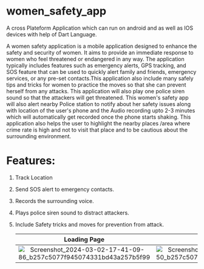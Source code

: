 # women_safety_app

A cross Plateform Application which can run on android and as well as IOS devices with help of Dart Language.

A women safety application is a mobile application designed to enhance the safety and security of women. 
It aims to provide an immediate response to women who feel threatened or endangered in any way. 
The application typically includes features such as emergency alerts, GPS tracking, and  SOS feature that can be used to quickly alert family and friends, emergency services, or any pre-set contacts.This application also include many safely tips and tricks for women to practice the moves so that she can prevent herself from any attacks.
This application will also play one police siren sound so that the attackers will get threatened.
This women's safety app will also alert nearby Police station to notify about her safety issues along with location of the user's phone and the Audio recording upto 2-3 minutes which will automatically get recorded once the phone starts shaking.
This application also helps the user to highlight the nearby places /area where crime rate is high and not to visit that place and to be cautious about the surrounding environment.

# Features:
1. Track Location
2. Send SOS alert to emergency contacts.
3. Records the surrounding voice.
4. Plays police siren sound to distract attackers.
5. Include Safety tricks and moves for prevention from attack.

   Loading Page   |    Home Page
   :-------------:|:--------------------:
   ![Screenshot_2024-03-02-17-41-09-86_b257c5077f945074331bd43a257b5f99](https://github.com/AbhishekPawshekar/Women-Safety-Flutter-App/assets/89447125/d7d69af0-7eef-48bf-bca8-221147e11589) | ![Screenshot_2024-03-02-17-41-17-50_b257c5077f945074331bd43a257b5f99](https://github.com/AbhishekPawshekar/Women-Safety-Flutter-App/assets/89447125/44be92b0-7bd8-48f0-99ee-24f19b182673)

    
